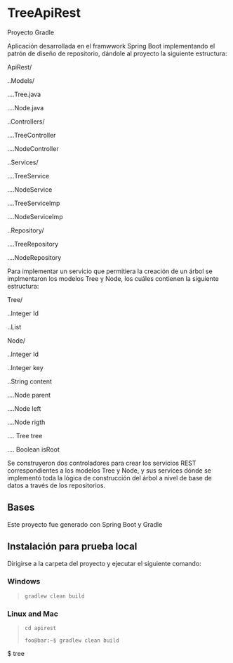# TreeApiRest

Proyecto Gradle

Aplicación desarrollada en el framwwork Spring Boot implementando el patrón de diseño de repositorio, dándole al proyecto la siguiente estructura:

ApiRest/

..Models/

....Tree.java

....Node.java

..Controllers/

....TreeController

....NodeController

..Services/

....TreeService

....NodeService

....TreeServiceImp

....NodeServiceImp

..Repository/

....TreeRepository

....NodeRepository

Para implementar un servicio que permitiera la creación de un árbol se implmentaron los modelos Tree y Node, los cuáles contienen la siguiente estructura:

Tree/

..Integer Id

..List<Nodes>
  
Node/

..Integer Id

..Integer key

..String content

....Node parent

....Node left

....Node rigth

.... Tree tree

.... Boolean isRoot

  
Se construyeron dos controladores para crear los servicios REST correspondientes a los modelos Tree y Node, y sus services dónde se implementó toda la lógica de construcción del árbol a nivel de base de datos a través de los repositorios.

## Bases
Este proyecto fue generado con Spring Boot y Gradle
  
## Instalación para prueba local
  
Dirigirse a la carpeta del proyecto y ejecutar el siguiente comando:

### Windows
> ```gradlew clean build```
  
### Linux and Mac
> ```cd apirest```
>  
> ```foo@bar:~$ gradlew clean build```
  
$ tree
